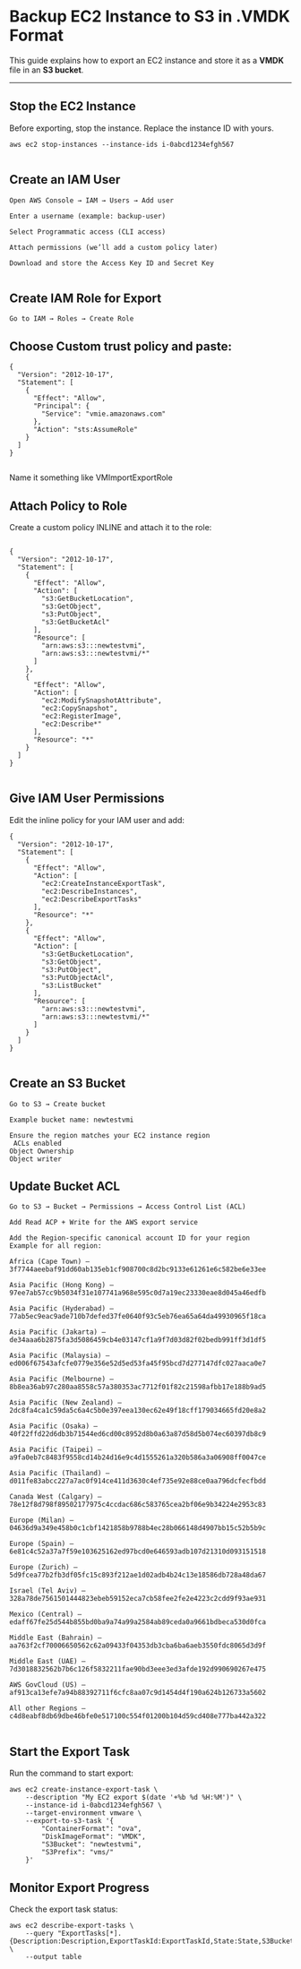 # Backup EC2 Instance to S3 in .VMDK Format
 
This guide explains how to export an EC2 instance and store it as a **VMDK** file in an **S3 bucket**.
 
---
 
## Stop the EC2 Instance
Before exporting, stop the instance. Replace the instance ID with yours.
 
```
aws ec2 stop-instances --instance-ids i-0abcd1234efgh567
 
```
## Create an IAM User
 
```
Open AWS Console → IAM → Users → Add user
 
Enter a username (example: backup-user)
 
Select Programmatic access (CLI access)
 
Attach permissions (we’ll add a custom policy later)
 
Download and store the Access Key ID and Secret Key
 
```
## Create IAM Role for Export
 
```
Go to IAM → Roles → Create Role
```
 
## Choose Custom trust policy and paste:
 
```
{
  "Version": "2012-10-17",
  "Statement": [
    {
      "Effect": "Allow",
      "Principal": {
        "Service": "vmie.amazonaws.com"
      },
      "Action": "sts:AssumeRole"
    }
  ]
}
 
```
Name it something like VMImportExportRole
 
## Attach Policy to Role
Create a custom policy INLINE and attach it to the role:
```
 
{
  "Version": "2012-10-17",
  "Statement": [
    {
      "Effect": "Allow",
      "Action": [
        "s3:GetBucketLocation",
        "s3:GetObject",
        "s3:PutObject",
        "s3:GetBucketAcl"
      ],
      "Resource": [
        "arn:aws:s3:::newtestvmi",
        "arn:aws:s3:::newtestvmi/*"
      ]
    },
    {
      "Effect": "Allow",
      "Action": [
        "ec2:ModifySnapshotAttribute",
        "ec2:CopySnapshot",
        "ec2:RegisterImage",
        "ec2:Describe*"
      ],
      "Resource": "*"
    }
  ]
}
 
```
## Give IAM User Permissions
Edit the inline policy for your IAM user and add:
```
{
  "Version": "2012-10-17",
  "Statement": [
    {
      "Effect": "Allow",
      "Action": [
        "ec2:CreateInstanceExportTask",
        "ec2:DescribeInstances",
        "ec2:DescribeExportTasks"
      ],
      "Resource": "*"
    },
    {
      "Effect": "Allow",
      "Action": [
        "s3:GetBucketLocation",
        "s3:GetObject",
        "s3:PutObject",
        "s3:PutObjectAcl",
        "s3:ListBucket"
      ],
      "Resource": [
        "arn:aws:s3:::newtestvmi",
        "arn:aws:s3:::newtestvmi/*"
      ]
    }
  ]
}
 
```
## Create an S3 Bucket
 
```
Go to S3 → Create bucket
 
Example bucket name: newtestvmi
 
Ensure the region matches your EC2 instance region
 ACLs enabled
Object Ownership
Object writer
```
## Update Bucket ACL
 
```
Go to S3 → Bucket → Permissions → Access Control List (ACL)
 
Add Read ACP + Write for the AWS export service
 
Add the Region-specific canonical account ID for your region
Example for all region:
```
```
Africa (Cape Town) – 3f7744aeebaf91dd60ab135eb1cf908700c8d2bc9133e61261e6c582be6e33ee
 
Asia Pacific (Hong Kong) – 97ee7ab57cc9b5034f31e107741a968e595c0d7a19ec23330eae8d045a46edfb
 
Asia Pacific (Hyderabad) – 77ab5ec9eac9ade710b7defed37fe0640f93c5eb76ea65a64da49930965f18ca
 
Asia Pacific (Jakarta) – de34aaa6b2875fa3d5086459cb4e03147cf1a9f7d03d82f02bedb991ff3d1df5
 
Asia Pacific (Malaysia) – ed006f67543afcfe0779e356e52d5ed53fa45f95bcd7d277147dfc027aaca0e7
 
Asia Pacific (Melbourne) – 8b8ea36ab97c280aa8558c57a380353ac7712f01f82c21598afbb17e188b9ad5
 
Asia Pacific (New Zealand) – 2dc8fa4ca1c59da5c6a4c5b0e397eea130ec62e49f18cff179034665fd20e8a2
 
Asia Pacific (Osaka) – 40f22ffd22d6db3b71544ed6cd00c8952d8b0a63a87d58d5b074ec60397db8c9
 
Asia Pacific (Taipei) – a9fa0eb7c8483f9558cd14b24d16e9c4d1555261a320b586a3a06908ff0047ce
 
Asia Pacific (Thailand) – d011fe83abcc227a7ac0f914ce411d3630c4ef735e92e88ce0aa796dcfecfbdd
 
Canada West (Calgary) – 78e12f8d798f89502177975c4ccdac686c583765cea2bf06e9b34224e2953c83
 
Europe (Milan) – 04636d9a349e458b0c1cbf1421858b9788b4ec28b066148d4907bb15c52b5b9c
 
Europe (Spain) – 6e81c4c52a37a7f59e103625162ed97bcd0e646593adb107d21310d093151518
 
Europe (Zurich) – 5d9fcea77b2fb3df05fc15c893f212ae1d02adb4b24c13e18586db728a48da67
 
Israel (Tel Aviv) – 328a78de7561501444823ebeb59152eca7cb58fee2fe2e4223c2cdd9f93ae931
 
Mexico (Central) – edaff67fe25d544b855bd0ba9a74a99a2584ab89ceda0a9661bdbeca530d0fca
 
Middle East (Bahrain) – aa763f2cf70006650562c62a09433f04353db3cba6ba6aeb3550fdc8065d3d9f
 
Middle East (UAE) – 7d3018832562b7b6c126f5832211fae90bd3eee3ed3afde192d990690267e475
 
AWS GovCloud (US) – af913ca13efe7a94b88392711f6cfc8aa07c9d1454d4f190a624b126733a5602
 
All other Regions – c4d8eabf8db69dbe46bfe0e517100c554f01200b104d59cd408e777ba442a322
 
```
## Start the Export Task
Run the command to start export:
```
aws ec2 create-instance-export-task \
    --description "My EC2 export $(date '+%b %d %H:%M')" \
    --instance-id i-0abcd1234efgh567 \
    --target-environment vmware \
    --export-to-s3-task '{
        "ContainerFormat": "ova",
        "DiskImageFormat": "VMDK",
        "S3Bucket": "newtestvmi",
        "S3Prefix": "vms/"
    }'
```
## Monitor Export Progress
Check the export task status:
```
aws ec2 describe-export-tasks \
    --query "ExportTasks[*].{Description:Description,ExportTaskId:ExportTaskId,State:State,S3Bucket:ExportToS3Task.S3Bucket,InstanceId:InstanceExportDetails.InstanceId}" \
    --output table
```
